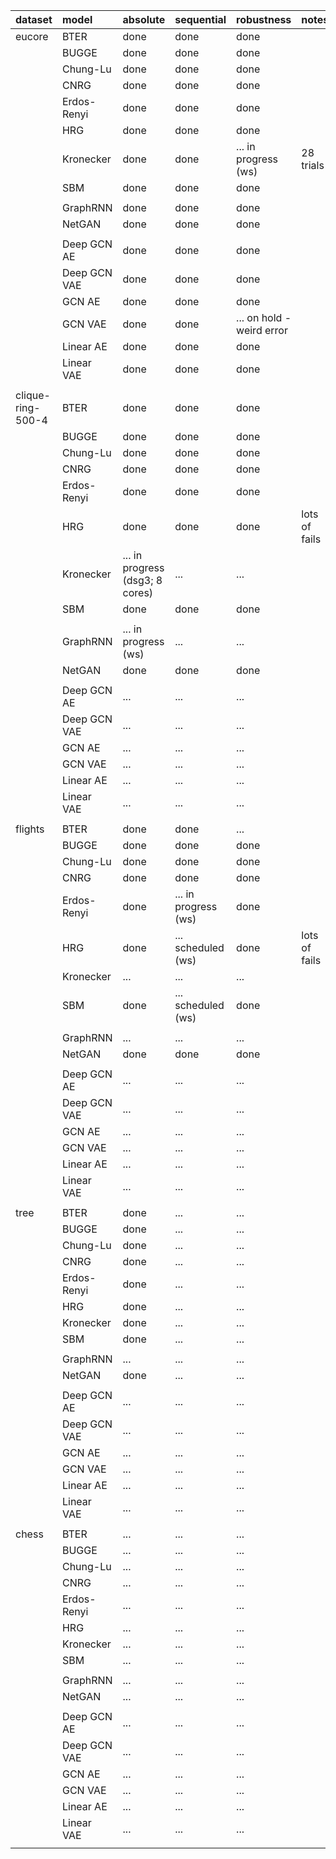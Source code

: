 |    dataset        |        model      |              absolute             |             sequential            |             robustness            |       notes       |
|:----------------- |:----------------- |:--------------------------------- |:--------------------------------- |:--------------------------------- |:----------------- |
| eucore            | BTER              | done                              | done                              | done                              |                   |
|      <i></i>      | BUGGE             | done                              | done                              | done                              |                   |
|      <i></i>      | Chung-Lu          | done                              | done                              | done                              |                   |
|      <i></i>      | CNRG              | done                              | done                              | done                              |                   |
|      <i></i>      | Erdos-Renyi       | done                              | done                              | done                              |                   |
|      <i></i>      | HRG               | done                              | done                              | done                              |                   |
|      <i></i>      | Kronecker         | done                              | done                              | ...  in progress (ws)             | 28 trials         |
|      <i></i>      | SBM               | done                              | done                              | done                              |                   |
|      <i></i>      |                   |                                   |                                   |                                   |                   |
|      <i></i>      | GraphRNN          | done                              | done                              | done                              |                   |
|      <i></i>      | NetGAN            | done                              | done                              | done                              |                   |
|      <i></i>      |                   |                                   |                                   |                                   |                   |
|      <i></i>      | Deep GCN AE       | done                              | done                              | done                              |                   |
|      <i></i>      | Deep GCN VAE      | done                              | done                              | done                              |                   |
|      <i></i>      | GCN AE            | done                              | done                              | done                              |                   |
|      <i></i>      | GCN VAE           | done                              | done                              | ...  on hold - weird error        |                   |
|      <i></i>      | Linear AE         | done                              | done                              | done                              |                   |
|      <i></i>      | Linear VAE        | done                              | done                              | done                              |                   |
|      <i></i>      |      <i></i>      |              <i></i>              |              <i></i>              |              <i></i>              |      <i></i>      |
| clique-ring-500-4 | BTER              | done                              | done                              | done                              |                   |
|      <i></i>      | BUGGE             | done                              | done                              | done                              |                   |
|      <i></i>      | Chung-Lu          | done                              | done                              | done                              |                   |
|      <i></i>      | CNRG              | done                              | done                              | done                              |                   |
|      <i></i>      | Erdos-Renyi       | done                              | done                              | done                              |                   |
|      <i></i>      | HRG               | done                              | done                              | done                              | lots of fails     |
|      <i></i>      | Kronecker         | ...  in progress (dsg3; 8 cores)  | ...                               | ...                               |                   |
|      <i></i>      | SBM               | done                              | done                              | done                              |                   |
|      <i></i>      |                   |                                   |                                   |                                   |                   |
|      <i></i>      | GraphRNN          | ...  in progress (ws)             | ...                               | ...                               |                   |
|      <i></i>      | NetGAN            | done                              | done                              | done                              |                   |
|      <i></i>      |                   |                                   |                                   |                                   |                   |
|      <i></i>      | Deep GCN AE       | ...                               | ...                               | ...                               |                   |
|      <i></i>      | Deep GCN VAE      | ...                               | ...                               | ...                               |                   |
|      <i></i>      | GCN AE            | ...                               | ...                               | ...                               |                   |
|      <i></i>      | GCN VAE           | ...                               | ...                               | ...                               |                   |
|      <i></i>      | Linear AE         | ...                               | ...                               | ...                               |                   |
|      <i></i>      | Linear VAE        | ...                               | ...                               | ...                               |                   |
|      <i></i>      |      <i></i>      |              <i></i>              |              <i></i>              |              <i></i>              |      <i></i>      |
| flights           | BTER              | done                              | done                              | ...                               |                   |
|      <i></i>      | BUGGE             | done                              | done                              | done                              |                   |
|      <i></i>      | Chung-Lu          | done                              | done                              | done                              |                   |
|      <i></i>      | CNRG              | done                              | done                              | done                              |                   |
|      <i></i>      | Erdos-Renyi       | done                              | ...  in progress (ws)             | done                              |                   |
|      <i></i>      | HRG               | done                              | ...  scheduled (ws)               | done                              | lots of fails     |
|      <i></i>      | Kronecker         | ...                               | ...                               | ...                               |                   |
|      <i></i>      | SBM               | done                              | ...  scheduled (ws)               | done                              |                   |
|      <i></i>      |                   |                                   |                                   |                                   |                   |
|      <i></i>      | GraphRNN          | ...                               | ...                               | ...                               |                   |
|      <i></i>      | NetGAN            | done                              | done                              | done                              |                   |
|      <i></i>      |                   |                                   |                                   |                                   |                   |
|      <i></i>      | Deep GCN AE       | ...                               | ...                               | ...                               |                   |
|      <i></i>      | Deep GCN VAE      | ...                               | ...                               | ...                               |                   |
|      <i></i>      | GCN AE            | ...                               | ...                               | ...                               |                   |
|      <i></i>      | GCN VAE           | ...                               | ...                               | ...                               |                   |
|      <i></i>      | Linear AE         | ...                               | ...                               | ...                               |                   |
|      <i></i>      | Linear VAE        | ...                               | ...                               | ...                               |                   |
|      <i></i>      |      <i></i>      |              <i></i>              |              <i></i>              |              <i></i>              |      <i></i>      |
| tree              | BTER              | done                              | ...                               | ...                               |                   |
|      <i></i>      | BUGGE             | done                              | ...                               | ...                               |                   |
|      <i></i>      | Chung-Lu          | done                              | ...                               | ...                               |                   |
|      <i></i>      | CNRG              | done                              | ...                               | ...                               |                   |
|      <i></i>      | Erdos-Renyi       | done                              | ...                               | ...                               |                   |
|      <i></i>      | HRG               | done                              | ...                               | ...                               |                   |
|      <i></i>      | Kronecker         | done                              | ...                               | ...                               |                   |
|      <i></i>      | SBM               | done                              | ...                               | ...                               |                   |
|      <i></i>      |                   |                                   |                                   |                                   |                   |
|      <i></i>      | GraphRNN          | ...                               | ...                               | ...                               |                   |
|      <i></i>      | NetGAN            | done                              | ...                               | ...                               |                   |
|      <i></i>      |                   |                                   |                                   |                                   |                   |
|      <i></i>      | Deep GCN AE       | ...                               | ...                               | ...                               |                   |
|      <i></i>      | Deep GCN VAE      | ...                               | ...                               | ...                               |                   |
|      <i></i>      | GCN AE            | ...                               | ...                               | ...                               |                   |
|      <i></i>      | GCN VAE           | ...                               | ...                               | ...                               |                   |
|      <i></i>      | Linear AE         | ...                               | ...                               | ...                               |                   |
|      <i></i>      | Linear VAE        | ...                               | ...                               | ...                               |                   |
|      <i></i>      |      <i></i>      |              <i></i>              |              <i></i>              |              <i></i>              |      <i></i>      |
| chess             | BTER              | ...                               | ...                               | ...                               |                   |
|      <i></i>      | BUGGE             | ...                               | ...                               | ...                               |                   |
|      <i></i>      | Chung-Lu          | ...                               | ...                               | ...                               |                   |
|      <i></i>      | CNRG              | ...                               | ...                               | ...                               |                   |
|      <i></i>      | Erdos-Renyi       | ...                               | ...                               | ...                               |                   |
|      <i></i>      | HRG               | ...                               | ...                               | ...                               |                   |
|      <i></i>      | Kronecker         | ...                               | ...                               | ...                               |                   |
|      <i></i>      | SBM               | ...                               | ...                               | ...                               |                   |
|      <i></i>      |                   |                                   |                                   |                                   |                   |
|      <i></i>      | GraphRNN          | ...                               | ...                               | ...                               |                   |
|      <i></i>      | NetGAN            | ...                               | ...                               | ...                               |                   |
|      <i></i>      |                   |                                   |                                   |                                   |                   |
|      <i></i>      | Deep GCN AE       | ...                               | ...                               | ...                               |                   |
|      <i></i>      | Deep GCN VAE      | ...                               | ...                               | ...                               |                   |
|      <i></i>      | GCN AE            | ...                               | ...                               | ...                               |                   |
|      <i></i>      | GCN VAE           | ...                               | ...                               | ...                               |                   |
|      <i></i>      | Linear AE         | ...                               | ...                               | ...                               |                   |
|      <i></i>      | Linear VAE        | ...                               | ...                               | ...                               |                   |
|      <i></i>      |      <i></i>      |              <i></i>              |              <i></i>              |              <i></i>              |      <i></i>      |
